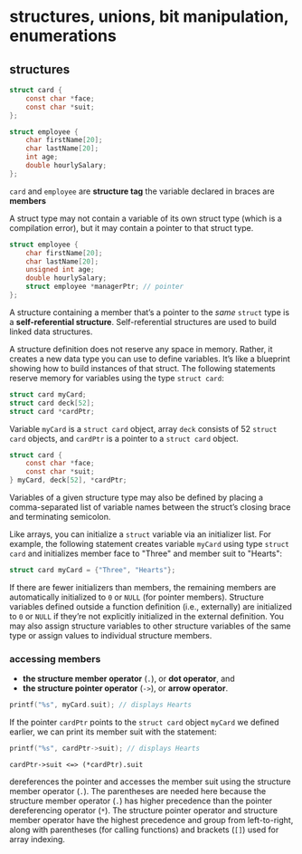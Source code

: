 # structures, unions, bit manipulation, enumerations

## structures

```C
struct card {
    const char *face;
    const char *suit;
};

struct employee {
    char firstName[20];
    char lastName[20];
    int age;
    double hourlySalary;
};
```

`card` and `employee` are **structure tag**
the variable declared in braces are **members**

A struct type may not contain a variable of its own struct type (which
is a compilation error), but it may contain a pointer to that struct
type.

```C
struct employee {
    char firstName[20];
    char lastName[20];
    unsigned int age;
    double hourlySalary;
    struct employee *managerPtr; // pointer
};
```

A structure containing a member that’s a pointer to the *same* `struct`
type is a **self-referential structure**.
Self-referential structures are used to build linked data structures.

A structure definition does not reserve any space in memory. Rather, it
creates a new data type you can use to define variables. It’s like a
blueprint showing how to build instances of that struct. The following
statements reserve memory for variables using the type `struct card`:

```C
struct card myCard;
struct card deck[52];
struct card *cardPtr;
```

Variable `myCard` is a `struct card` object, array `deck` consists of 52
`struct card` objects, and `cardPtr` is a pointer to a `struct card`
object.

```C
struct card {
    const char *face;
    const char *suit;
} myCard, deck[52], *cardPtr;
```

Variables of a given structure type may also be defined by placing a
comma-separated list of variable names between the struct’s closing
brace and terminating semicolon.

Like arrays, you can initialize a `struct` variable via an initializer
list. For example, the following statement creates variable `myCard`
using type `struct card` and initializes member face to "Three" and
member suit to "Hearts":

```C
struct card myCard = {"Three", "Hearts"};
```

If there are fewer initializers than members, the remaining members are
automatically initialized to `0` or `NULL` (for pointer members).
Structure variables defined outside a function definition (i.e.,
externally) are initialized to `0` or `NULL` if they’re not explicitly
initialized in the external definition. You may also assign structure
variables to other structure variables of the same type or assign
values to individual structure members.

### accessing members

- **the structure member operator** (`.`), or **dot operator**, and
- **the structure pointer operator** (`->`), or **arrow operator**.

```C
printf("%s", myCard.suit); // displays Hearts
```

If the pointer `cardPtr` points to the `struct card` object
`myCard` we defined earlier, we can print its member suit with
the statement:

```C
printf("%s", cardPtr->suit); // displays Hearts
```

```text
cardPtr->suit <=> (*cardPtr).suit
```

dereferences the pointer and accesses the member suit using the
structure member operator (`.`). The parentheses are needed here because
the structure member operator (`.`) has higher precedence than the
pointer dereferencing operator (`*`). The structure pointer operator and
structure member operator have the highest precedence and group from
left-to-right, along with parentheses (for calling functions) and
brackets (`[]`) used for array indexing.
